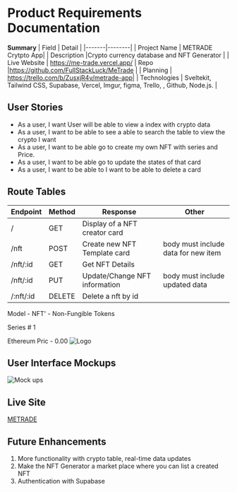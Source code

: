 # Product Requirements Documentation

**Summary**
| Field | Detail |
|-------|--------|
| Project Name | METRADE Crytpto App|
| Description |Crypto currency database and NFT Generator |
| Live Website | https://me-trade.vercel.app/
| Repo |https://github.com/FullStackLuck/MeTrade  |
| Planning | https://trello.com/b/ZusxjR4v/metrade-app|
| Technologies | Sveltekit, Tailwind CSS, Supabase, Vercel, Imgur, figma, Trello, , Github, Node.js. |

## User Stories


- As a user, I want User will be able to view a index with crypto data
- As a user, I want to be able to see a able to search the table to view the crypto I want
- As a user, I want to be able go to create my own NFT with series and Price.
- As a user, I want to be able go to update the states of that card
- As a user, I want to be able to I want to be able to delete a card 


## Route Tables

| Endpoint | Method | Response | Other |
| -------- | ------ | -------- | ----- |
| / | GET | Display of a NFT creator card | |
| /nft | POST | Create new NFT Template card | body must include data for new item |
| /nft/:id | GET | Get NFT Details | |
| /nft/:id | PUT | Update/Change NFT information | body must include updated data |
| /:nft/:id | DELETE | Delete a nft by id | |



Model - 
NFT' - Non-Fungible Tokens 

Series # 1

Ethereum Pric - 0.00
![Logo](https://i.imgur.com/n63Q1Id.png)

## User Interface Mockups
![Mock ups](https://i.imgur.com/7KA1Til.png)


## Live Site
[METRADE ](https://me-trade.vercel.app)

## Future Enhancements
1. More functionality with crypto table, real-time data updates
2. Make the NFT Generator a market place where you can list a created NFT
3. Authentication with Supabase

